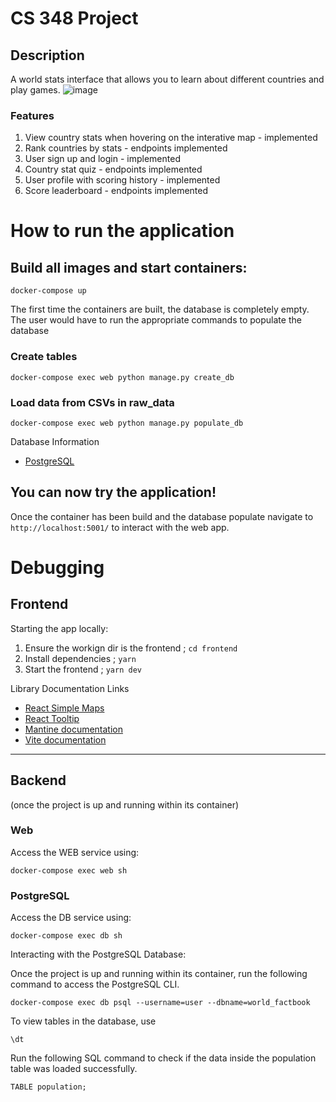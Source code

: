 # CS 348 Project

## Description
A world stats interface that allows you to learn about different countries and play games.
![image](https://user-images.githubusercontent.com/57971748/228081489-cbc4c5d8-fc1b-4e13-836f-f0b24f7e075d.png)

### Features
1. View country stats when hovering on the interative map - implemented
2. Rank countries by stats - endpoints implemented
3. User sign up and login - implemented
4. Country stat quiz - endpoints implemented
5. User profile with scoring history - implemented
6. Score leaderboard - endpoints implemented

# How to run the application

## Build all images and start containers:
```
docker-compose up
```
The first time the containers are built, the database is completely empty. The user would have to run the appropriate commands to populate the database

### Create tables
```
docker-compose exec web python manage.py create_db
```

### Load data from CSVs in raw_data
```
docker-compose exec web python manage.py populate_db
```

Database Information
- [PostgreSQL](https://www.postgresql.org/download/)

## You can now try the application!

Once the container has been build and the database populate navigate to `http://localhost:5001/` to interact with the web app.

# Debugging

## Frontend
Starting the app locally:
1. Ensure the workign dir is the frontend ; `cd frontend`
2. Install dependencies ; `yarn`
3. Start the frontend ; `yarn dev`

Library Documentation Links

- [React Simple Maps](https://www.react-simple-maps.io/)
- [React Tooltip](https://react-tooltip.com/)
- [Mantine documentation](https://mantine.dev/)
- [Vite documentation](https://vitejs.dev/)

________________________________________________

## Backend
(once the project is up and running within its container)

### Web
Access the WEB service using:
```
docker-compose exec web sh
```

### PostgreSQL
Access the DB service using:
```
docker-compose exec db sh
```

Interacting with the PostgreSQL Database:

Once the project is up and running within its container, run the following command to access the PostgreSQL CLI.
```
docker-compose exec db psql --username=user --dbname=world_factbook
```


To view tables in the database, use 
```
\dt
```

Run the following SQL command to check if the data inside the population table was loaded successfully.
```
TABLE population;
```
